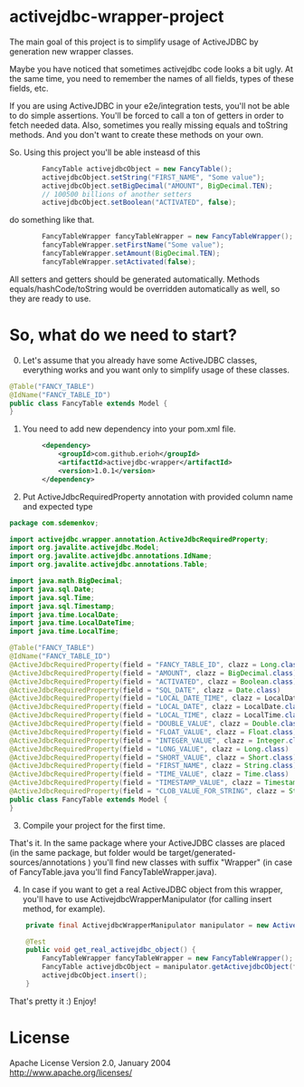 # activejdbc-wrapper-project

The main goal of this project is to simplify usage of ActiveJDBC by generation new wrapper classes.

Maybe you have noticed that sometimes activejdbc code looks a bit ugly.
At the same time, you need to remember the names of all fields, types of these fields, etc.

If you are using ActiveJDBC in your e2e/integration tests, you'll not be able to do simple assertions. You'll be forced to call a ton of getters in order to fetch needed data.
Also, sometimes you really missing equals and toString methods.
And you don't want to create these methods on your own.

So. Using this project you'll be able insteasd of this

```java
        FancyTable activejdbcObject = new FancyTable();
        activejdbcObject.setString("FIRST_NAME", "Some value");
        activejdbcObject.setBigDecimal("AMOUNT", BigDecimal.TEN);
        // 100500 billions of another setters
        activejdbcObject.setBoolean("ACTIVATED", false);
```

do something like that.
```java
        FancyTableWrapper fancyTableWrapper = new FancyTableWrapper();
        fancyTableWrapper.setFirstName("Some value");
        fancyTableWrapper.setAmount(BigDecimal.TEN);
        fancyTableWrapper.setActivated(false);
```
All setters and getters should be generated automatically.
Methods equals/hashCode/toString would be overridden automatically as well, so they are ready to use.

# So, what do we need to start?
0. Let's assume that you already have some ActiveJDBC classes, everything works and you want only to simplify usage of these classes.
```java
@Table("FANCY_TABLE")
@IdName("FANCY_TABLE_ID")
public class FancyTable extends Model {
}
```
1. You need to add new dependency into your pom.xml file.
```xml
        <dependency>
            <groupId>com.github.erioh</groupId>
            <artifactId>activejdbc-wrapper</artifactId>
            <version>1.0.1</version>
        </dependency>
```
2. Put ActiveJdbcRequiredProperty annotation with provided column name and expected type
```java
package com.sdemenkov;

import activejdbc.wrapper.annotation.ActiveJdbcRequiredProperty;
import org.javalite.activejdbc.Model;
import org.javalite.activejdbc.annotations.IdName;
import org.javalite.activejdbc.annotations.Table;

import java.math.BigDecimal;
import java.sql.Date;
import java.sql.Time;
import java.sql.Timestamp;
import java.time.LocalDate;
import java.time.LocalDateTime;
import java.time.LocalTime;

@Table("FANCY_TABLE")
@IdName("FANCY_TABLE_ID")
@ActiveJdbcRequiredProperty(field = "FANCY_TABLE_ID", clazz = Long.class)
@ActiveJdbcRequiredProperty(field = "AMOUNT", clazz = BigDecimal.class)
@ActiveJdbcRequiredProperty(field = "ACTIVATED", clazz = Boolean.class)
@ActiveJdbcRequiredProperty(field = "SQL_DATE", clazz = Date.class)
@ActiveJdbcRequiredProperty(field = "LOCAL_DATE_TIME", clazz = LocalDateTime.class)
@ActiveJdbcRequiredProperty(field = "LOCAL_DATE", clazz = LocalDate.class)
@ActiveJdbcRequiredProperty(field = "LOCAL_TIME", clazz = LocalTime.class)
@ActiveJdbcRequiredProperty(field = "DOUBLE_VALUE", clazz = Double.class)
@ActiveJdbcRequiredProperty(field = "FLOAT_VALUE", clazz = Float.class)
@ActiveJdbcRequiredProperty(field = "INTEGER_VALUE", clazz = Integer.class)
@ActiveJdbcRequiredProperty(field = "LONG_VALUE", clazz = Long.class)
@ActiveJdbcRequiredProperty(field = "SHORT_VALUE", clazz = Short.class)
@ActiveJdbcRequiredProperty(field = "FIRST_NAME", clazz = String.class)
@ActiveJdbcRequiredProperty(field = "TIME_VALUE", clazz = Time.class)
@ActiveJdbcRequiredProperty(field = "TIMESTAMP_VALUE", clazz = Timestamp.class)
@ActiveJdbcRequiredProperty(field = "CLOB_VALUE_FOR_STRING", clazz = String.class)
public class FancyTable extends Model {
}
```
3. Compile your project for the first time.

That's it. In the same package where your ActiveJDBC classes are placed (in the same package, but folder would be target/generated-sources/annotations ) you'll find new classes with suffix "Wrapper" (in case of FancyTable.java you'll find FancyTableWrapper.java).

4. In case if you want to get a real ActiveJDBC object from this wrapper, you'll have to use ActivejdbcWrapperManipulator (for calling insert method, for example).
```java
    private final ActivejdbcWrapperManipulator manipulator = new ActivejdbcWrapperManipulator();

    @Test
    public void get_real_activejdbc_object() {
        FancyTableWrapper fancyTableWrapper = new FancyTableWrapper();
        FancyTable activejdbcObject = manipulator.getActivejdbcObject(fancyTableWrapper);
        activejdbcObject.insert();
    }
```

That's pretty it :) 
Enjoy!

# License

Apache License
Version 2.0, January 2004
http://www.apache.org/licenses/
